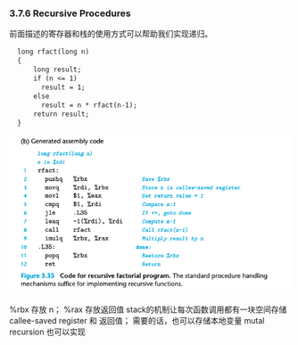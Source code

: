 ### 3.7.6 Recursive Procedures
前面描述的寄存器和栈的使用方式可以帮助我们实现递归。

```
  long rfact(long n)
  {
      long result;
      if (n <= 1)
        result = 1;
      else
        result = n * rfact(n-1); 
      return result;
  }
```

![](2022-01-29-11-33-06.png)

%rbx 存放 n； %rax 存放返回值
stack的机制让每次函数调用都有一块空间存储 callee-saved register 和 返回值； 需要的话，也可以存储本地变量
mutal recursion 也可以实现